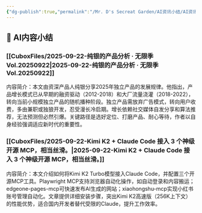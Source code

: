 ```yaml
---
{"dg-publish":true,"permalink":"/Mr. D's Secreat Garden/AI资讯小结/AI资讯小结-2025-09-22-2025-09-23/"}
---
```





## 🤖 AI内容小结

### [[CuboxFiles/2025-09-22-纯银的产品分析 · 无限季 Vol.20250922\|2025-09-22-纯银的产品分析 · 无限季 Vol.20250922]]

内容简介：本文由资深产品人纯银分享2025年独立产品的发展规律。他指出，产品增长模式已从早期的融资驱动（2012-2018）和大厂流量浇灌（2018-2022），转向当前小规模独立产品的随机播种阶段。独立产品需放弃广告模式，转向用户收费，多由兼职或独狼开发，忍受漫长冷启期。增长依赖社交媒体自发分享和算法推荐，无法预测但必然引爆。关键路径是选好定位、打磨产品、耐心等待，作者以自身经验强调适应新时代的重要性。

### [[CuboxFiles/2025-09-22-Kimi K2 + Claude Code 接入 3 个神级开源 MCP，相当丝滑。\|2025-09-22-Kimi K2 + Claude Code 接入 3 个神级开源 MCP，相当丝滑。]]

内容简介：本文介绍如何将Kimi K2 Turbo模型接入Claude Code，并配置三个开源MCP工具。Playwright MCP支持浏览器自动化操作，如自动登录和内容搬运；edgeone-pages-mcp可快速发布AI生成的网站；xiaohongshu-mcp实现小红书账号管理自动化。文章提供详细安装步骤，突出Kimi K2高速版（256K上下文）的性能优势，适合国内开发者替代受限的Claude，提升工作效率。

